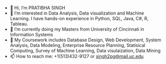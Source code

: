- 👋 Hi, I’m PRATIBHA SINGH
- 👀 I’m interested in Data Analysis, Data visualization and Machine Learning. I have hands-on experience in Python, SQL, Java, C#, R, Tableau.
- 🌱 I’m currently doing my Masters from University of Cincinnati in Information Systems
- 💞️ My Coursework includes Database Design, Web Development, System Analysis, Data Modeling, Enterprise Resource Planning, Statisical Computing, Survey of Machine Learning, Data visulaization, Data Mining
- 📫 How to reach me: +1(513)432-9127 or singh2pg@mail.uc.edu

<!---
PratibhaSingh16/PratibhaSingh16 is a ✨ special ✨ repository because its `README.md` (this file) appears on your GitHub profile.
You can click the Preview link to take a look at your changes.
--->
